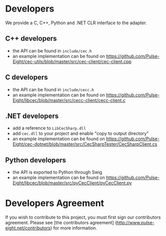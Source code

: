 # Developers

We provide a C, C++, Python and .NET CLR interface to the adapter.

## C++ developers
* the API can be found in `include/cec.h`
* an example implementation can be found on https://github.com/Pulse-Eight/cec-utils/blob/master/src/cec-client/cec-client.cpp

## C developers
* the API can be found in `include/cecc.h`
* an example implementation can be found on https://github.com/Pulse-Eight/libcec/blob/master/src/cecc-client/cecc-client.c

## .NET developers
* add a reference to `LibCecSharp.dll`
* add `cec.dll` to your project and enable "copy to output directory"
* an example implementation can be found on https://github.com/Pulse-Eight/cec-dotnet/blob/master/src/CecSharpTester/CecSharpClient.cs

## Python developers
* the API is exported to Python through Swig
* an example implementation can be found on https://github.com/Pulse-Eight/libcec/blob/master/src/pyCecClient/pyCecClient.py

# Developers Agreement

If you wish to contribute to this project, you must first sign our contributors agreement.
Please see [the contributors agreement] (http://www.pulse-eight.net/contributors) for more information.
